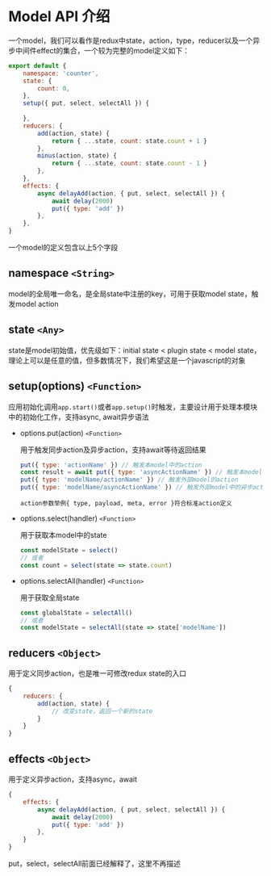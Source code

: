 # Model API 介绍

一个model，我们可以看作是redux中state，action，type，reducer以及一个异步中间件effect的集合，一个较为完整的model定义如下：

```js
export default {
    namespace: 'counter',
    state: {
        count: 0,
    },
    setup({ put, select, selectAll }) {
        
    },
    reducers: {
        add(action, state) {
            return { ...state, count: state.count + 1 }
        },
        minus(action, state) {
            return { ...state, count: state.count - 1 }
        },
    },
    effects: {
        async delayAdd(action, { put, select, selectAll }) {
            await delay(2000)
            put({ type: 'add' })
        },
    },
}
```

一个model的定义包含以上5个字段

## namespace `<String>`

model的全局唯一命名，是全局state中注册的key，可用于获取model state，触发model action

## state `<Any>`

state是model初始值，优先级如下：initial state < plugin state < model state，理论上可以是任意的值，但多数情况下，我们希望这是一个javascript的对象

## setup(options) `<Function>`

应用初始化调用`app.start()`或者`app.setup()`时触发，主要设计用于处理本模块中的初始化工作，支持async, await异步语法

* options.put(action) `<Function>`

  用于触发同步action及异步action，支持await等待返回结果

  ```js
  put({ type: 'actionName' }) // 触发本model中的action
  const result = await put({ type: 'asyncActionName' }) // 触发本model中的异步action
  put({ type: 'modelName/actionName' }) // 触发外部model的action
  put({ type: 'modelName/asyncActionName' }) // 触发外部model中的异步action
  ```

  `action参数举例{ type, payload, meta, error }符合标准action定义`

* options.select(handler) `<Function>`

  用于获取本model中的state

  ```js
  const modelState = select()
  // 或者
  const count = select(state => state.count)
  ```

* options.selectAll(handler) `<Function>`

  用于获取全局state

  ```js
  const globalState = selectAll()
  // 或者
  const modelState = selectAll(state => state['modelName'])
  ```

## reducers `<Object>`

用于定义同步action，也是唯一可修改redux state的入口

```js
{
    reducers: {
        add(action, state) {
            // 改变state，返回一个新的state
        }
    }
}
```

## effects `<Object>`

用于定义异步action，支持async，await

```js
{
    effects: {
        async delayAdd(action, { put, select, selectAll }) {
            await delay(2000)
            put({ type: 'add' })
        },
    }
}
```

put，select，selectAll前面已经解释了，这里不再描述